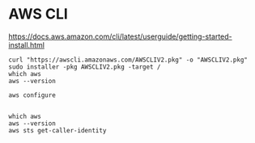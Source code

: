 # AWS CLI

https://docs.aws.amazon.com/cli/latest/userguide/getting-started-install.html


```
curl "https://awscli.amazonaws.com/AWSCLIV2.pkg" -o "AWSCLIV2.pkg"
sudo installer -pkg AWSCLIV2.pkg -target /
which aws
aws --version
```

```
aws configure
```

```

which aws
aws --version
aws sts get-caller-identity
```